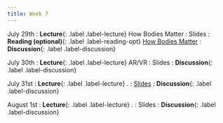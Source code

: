 ```yaml
---
title: Week 7
---
```


<!-- prettier-ignore-start -->

July 29th
: **Lecture**{: .label .label-lecture} How Bodies Matter
  : Slides
: **Reading (optional)**{: .label .label-reading-opt} [How Bodies Matter](https://hci.stanford.edu/publications/2006/HowBodiesMatter-DIS2006.pdf)
: **Discussion**{: .label .label-discussion} 

July 30th
: **Lecture**{: .label .label-lecture} AR/VR
  : Slides
: **Discussion**{: .label .label-discussion}

July 31st
: **Lecture**{: .label .label-lecture} .
  : [Slides](https://bcourses.berkeley.edu/courses/1535376/files/folder/lectures?preview=89268577)
: **Discussion**{: .label .label-discussion}

August 1st
: **Lecture**{: .label .label-lecture} .
  : Slides
: **Discussion**{: .label .label-discussion}

<!-- prettier-ignore-end -->
